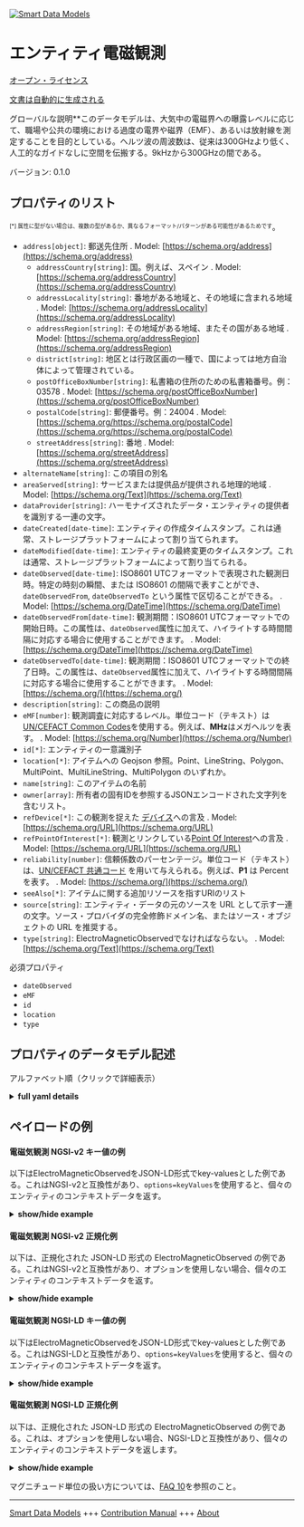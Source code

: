 <!-- 10-Header -->  
[![Smart Data Models](https://smartdatamodels.org/wp-content/uploads/2022/01/SmartDataModels_logo.png "Logo")](https://smartdatamodels.org)  
エンティティ電磁観測  
==========<!-- /10-Header -->  
<!-- 15-License -->  
[オープン・ライセンス](https://github.com/smart-data-models//dataModel.Environment/blob/master/ElectroMagneticObserved/LICENSE.md)  
[文書は自動的に生成される](https://docs.google.com/presentation/d/e/2PACX-1vTs-Ng5dIAwkg91oTTUdt8ua7woBXhPnwavZ0FxgR8BsAI_Ek3C5q97Nd94HS8KhP-r_quD4H0fgyt3/pub?start=false&loop=false&delayms=3000#slide=id.gb715ace035_0_60)  
<!-- /15-License -->  
<!-- 20-Description -->  
グローバルな説明**このデータモデルは、大気中の電磁界への曝露レベルに応じて、職場や公共の環境における過度の電界や磁界（EMF）、あるいは放射線を測定することを目的としている。ヘルツ波の周波数は、従来は300GHzより低く、人工的なガイドなしに空間を伝搬する。9kHzから300GHzの間である。  
バージョン: 0.1.0  
<!-- /20-Description -->  
<!-- 30-PropertiesList -->  

## プロパティのリスト  

<sup><sub>[*] 属性に型がない場合は、複数の型があるか、異なるフォーマット/パターンがある可能性があるためです</sub></sup>。  
- `address[object]`: 郵送先住所  . Model: [https://schema.org/address](https://schema.org/address)	- `addressCountry[string]`: 国。例えば、スペイン  . Model: [https://schema.org/addressCountry](https://schema.org/addressCountry)  
	- `addressLocality[string]`: 番地がある地域と、その地域に含まれる地域  . Model: [https://schema.org/addressLocality](https://schema.org/addressLocality)  
	- `addressRegion[string]`: その地域がある地域、またその国がある地域  . Model: [https://schema.org/addressRegion](https://schema.org/addressRegion)  
	- `district[string]`: 地区とは行政区画の一種で、国によっては地方自治体によって管理されている。    
	- `postOfficeBoxNumber[string]`: 私書箱の住所のための私書箱番号。例：03578  . Model: [https://schema.org/postOfficeBoxNumber](https://schema.org/postOfficeBoxNumber)  
	- `postalCode[string]`: 郵便番号。例：24004  . Model: [https://schema.org/https://schema.org/postalCode](https://schema.org/https://schema.org/postalCode)  
	- `streetAddress[string]`: 番地  . Model: [https://schema.org/streetAddress](https://schema.org/streetAddress)  
- `alternateName[string]`: この項目の別名  - `areaServed[string]`: サービスまたは提供品が提供される地理的地域  . Model: [https://schema.org/Text](https://schema.org/Text)- `dataProvider[string]`: ハーモナイズされたデータ・エンティティの提供者を識別する一連の文字。  - `dateCreated[date-time]`: エンティティの作成タイムスタンプ。これは通常、ストレージプラットフォームによって割り当てられます。  - `dateModified[date-time]`: エンティティの最終変更のタイムスタンプ。これは通常、ストレージプラットフォームによって割り当てられる。  - `dateObserved[date-time]`: ISO8601 UTCフォーマットで表現された観測日時。特定の時刻の瞬間、または ISO8601 の間隔で表すことができ、`dateObservedFrom`, `dateObservedTo` という属性で区切ることができる。  . Model: [https://schema.org/DateTime](https://schema.org/DateTime)- `dateObservedFrom[date-time]`: 観測期間：ISO8601 UTCフォーマットでの開始日時。この属性は、`dateObserved`属性に加えて、ハイライトする時間間隔に対応する場合に使用することができます。  . Model: [https://schema.org/DateTime](https://schema.org/DateTime)- `dateObservedTo[date-time]`: 観測期間：ISO8601 UTCフォーマットでの終了日時。この属性は、`dateObserved`属性に加えて、ハイライトする時間間隔に対応する場合に使用することができます。  . Model: [https://schema.org/](https://schema.org/)- `description[string]`: この商品の説明  - `eMF[number]`: 観測調査に対応するレベル。単位コード（テキスト）は[UN/CEFACT Common Codes](http://wiki.goodrelations-vocabulary.org/Documentation/UN/CEFACT_Common_Codes)を使用する。例えば、**MHz**はメガヘルツを表す。  . Model: [https://schema.org/Number](https://schema.org/Number)- `id[*]`: エンティティの一意識別子  - `location[*]`: アイテムへの Geojson 参照。Point、LineString、Polygon、MultiPoint、MultiLineString、MultiPolygon のいずれか。  - `name[string]`: このアイテムの名前  - `owner[array]`: 所有者の固有IDを参照するJSONエンコードされた文字列を含むリスト。  - `refDevice[*]`: この観測を捉えた [デバイス](https://github.com/smart-data-models/dataModel.Device/blob/master/Device/doc/spec.md)への言及  . Model: [https://schema.org/URL](https://schema.org/URL)- `refPointOfInterest[*]`: 観測とリンクしている[Point Of Interest](https://github.com/smart-data-models/dataModel.PointOfInterest/blob/master/PointOfInterest/doc/spec.md)への言及  . Model: [https://schema.org/URL](https://schema.org/URL)- `reliability[number]`: 信頼係数のパーセンテージ。単位コード（テキスト）は、[UN/CEFACT 共通コード](http://wiki.goodrelations-vocabulary.org/Documentation/UN/CEFACT_Common_Codes) を用いて与えられる。例えば、**P1** は Percent を表す。  . Model: [https://schema.org/](https://schema.org/)- `seeAlso[*]`: アイテムに関する追加リソースを指すURIのリスト  - `source[string]`: エンティティ・データの元のソースを URL として示す一連の文字。ソース・プロバイダの完全修飾ドメイン名、またはソース・オブジェクトの URL を推奨する。  - `type[string]`: ElectroMagneticObservedでなければならない。  . Model: [https://schema.org/Text](https://schema.org/Text)<!-- /30-PropertiesList -->  
<!-- 35-RequiredProperties -->  
必須プロパティ  
- `dateObserved`  - `eMF`  - `id`  - `location`  - `type`  <!-- /35-RequiredProperties -->  
<!-- 40-RequiredProperties -->  
<!-- /40-RequiredProperties -->  
<!-- 50-DataModelHeader -->  
## プロパティのデータモデル記述  
アルファベット順（クリックで詳細表示）  
<!-- /50-DataModelHeader -->  
<!-- 60-ModelYaml -->  
<details><summary><strong>full yaml details</strong></summary>    
```yaml  
ElectroMagneticObserved:    
  description: 'The Data Model is intended to measure excessive electric and magnetic fields (EMFs), or radiation in a work or public environment according to the level of exposure to electromagnetic fields on the air. The frequency of the hertzian waves is conventionally lower than 300 GHz, propagating in space without artificial guide. They are between 9 kHz and 300 GHz.'    
  properties:    
    address:    
      description: The mailing address    
      properties:    
        addressCountry:    
          description: 'The country. For example, Spain'    
          type: string    
          x-ngsi:    
            model: https://schema.org/addressCountry    
            type: Property    
        addressLocality:    
          description: 'The locality in which the street address is, and which is in the region'    
          type: string    
          x-ngsi:    
            model: https://schema.org/addressLocality    
            type: Property    
        addressRegion:    
          description: 'The region in which the locality is, and which is in the country'    
          type: string    
          x-ngsi:    
            model: https://schema.org/addressRegion    
            type: Property    
        district:    
          description: 'A district is a type of administrative division that, in some countries, is managed by the local government'    
          type: string    
          x-ngsi:    
            type: Property    
        postOfficeBoxNumber:    
          description: 'The post office box number for PO box addresses. For example, 03578'    
          type: string    
          x-ngsi:    
            model: https://schema.org/postOfficeBoxNumber    
            type: Property    
        postalCode:    
          description: 'The postal code. For example, 24004'    
          type: string    
          x-ngsi:    
            model: https://schema.org/https://schema.org/postalCode    
            type: Property    
        streetAddress:    
          description: The street address    
          type: string    
          x-ngsi:    
            model: https://schema.org/streetAddress    
            type: Property    
        streetNr:    
          description: Number identifying a specific property on a public street    
          type: string    
          x-ngsi:    
            type: Property    
      type: object    
      x-ngsi:    
        model: https://schema.org/address    
        type: Property    
    alternateName:    
      description: An alternative name for this item    
      type: string    
      x-ngsi:    
        type: Property    
    areaServed:    
      description: The geographic area where a service or offered item is provided    
      type: string    
      x-ngsi:    
        model: https://schema.org/Text    
        type: Property    
    dataProvider:    
      description: A sequence of characters identifying the provider of the harmonised data entity    
      type: string    
      x-ngsi:    
        type: Property    
    dateCreated:    
      description: Entity creation timestamp. This will usually be allocated by the storage platform    
      format: date-time    
      type: string    
      x-ngsi:    
        type: Property    
    dateModified:    
      description: Timestamp of the last modification of the entity. This will usually be allocated by the storage platform    
      format: date-time    
      type: string    
      x-ngsi:    
        type: Property    
    dateObserved:    
      description: 'Date and time of this observation represented by an ISO8601 UTC format. It can be represented by an specific time instant or by an ISO8601 interval to separate attributes `dateObservedFrom`, `dateObservedTo`. '    
      format: date-time    
      type: string    
      x-ngsi:    
        model: https://schema.org/DateTime    
        type: Property    
    dateObservedFrom:    
      description: 'Observation period: Start date and time in an ISO8601 UTC format. The attribute can be used in addition to the `dateObserved` attribute when it corresponds to a time interval to be highlighted. '    
      format: date-time    
      type: string    
      x-ngsi:    
        model: https://schema.org/DateTime    
        type: Property    
    dateObservedTo:    
      description: 'Observation period: End date and time in an ISO8601 UTC format. The attribute can be used in addition to the `dateObserved` attribute when it corresponds to a time interval to be highlighted'    
      format: date-time    
      type: string    
      x-ngsi:    
        model: https://schema.org/    
        type: Property    
    description:    
      description: A description of this item    
      type: string    
      x-ngsi:    
        type: Property    
    eMF:    
      description: 'Level corresponding to the observed survey. The unit code (text) is given using the [UN/CEFACT Common Codes](http://wiki.goodrelations-vocabulary.org/Documentation/UN/CEFACT_Common_Codes). For instance, **MHz** represents Mega Hertz. '    
      minimum: 0    
      type: number    
      x-ngsi:    
        model: https://schema.org/Number    
        type: Property    
    id:    
      anyOf:    
        - description: Identifier format of any NGSI entity    
          maxLength: 256    
          minLength: 1    
          pattern: ^[\w\-\.\{\}\$\+\*\[\]`|~^@!,:\\]+$    
          type: string    
          x-ngsi:    
            type: Property    
        - description: Identifier format of any NGSI entity    
          format: uri    
          type: string    
          x-ngsi:    
            type: Property    
      description: Unique identifier of the entity    
      x-ngsi:    
        type: Property    
    location:    
      description: 'Geojson reference to the item. It can be Point, LineString, Polygon, MultiPoint, MultiLineString or MultiPolygon'    
      oneOf:    
        - description: Geojson reference to the item. Point    
          properties:    
            bbox:    
              items:    
                type: number    
              minItems: 4    
              type: array    
            coordinates:    
              items:    
                type: number    
              minItems: 2    
              type: array    
            type:    
              enum:    
                - Point    
              type: string    
          required:    
            - type    
            - coordinates    
          title: GeoJSON Point    
          type: object    
          x-ngsi:    
            type: GeoProperty    
        - description: Geojson reference to the item. LineString    
          properties:    
            bbox:    
              items:    
                type: number    
              minItems: 4    
              type: array    
            coordinates:    
              items:    
                items:    
                  type: number    
                minItems: 2    
                type: array    
              minItems: 2    
              type: array    
            type:    
              enum:    
                - LineString    
              type: string    
          required:    
            - type    
            - coordinates    
          title: GeoJSON LineString    
          type: object    
          x-ngsi:    
            type: GeoProperty    
        - description: Geojson reference to the item. Polygon    
          properties:    
            bbox:    
              items:    
                type: number    
              minItems: 4    
              type: array    
            coordinates:    
              items:    
                items:    
                  items:    
                    type: number    
                  minItems: 2    
                  type: array    
                minItems: 4    
                type: array    
              type: array    
            type:    
              enum:    
                - Polygon    
              type: string    
          required:    
            - type    
            - coordinates    
          title: GeoJSON Polygon    
          type: object    
          x-ngsi:    
            type: GeoProperty    
        - description: Geojson reference to the item. MultiPoint    
          properties:    
            bbox:    
              items:    
                type: number    
              minItems: 4    
              type: array    
            coordinates:    
              items:    
                items:    
                  type: number    
                minItems: 2    
                type: array    
              type: array    
            type:    
              enum:    
                - MultiPoint    
              type: string    
          required:    
            - type    
            - coordinates    
          title: GeoJSON MultiPoint    
          type: object    
          x-ngsi:    
            type: GeoProperty    
        - description: Geojson reference to the item. MultiLineString    
          properties:    
            bbox:    
              items:    
                type: number    
              minItems: 4    
              type: array    
            coordinates:    
              items:    
                items:    
                  items:    
                    type: number    
                  minItems: 2    
                  type: array    
                minItems: 2    
                type: array    
              type: array    
            type:    
              enum:    
                - MultiLineString    
              type: string    
          required:    
            - type    
            - coordinates    
          title: GeoJSON MultiLineString    
          type: object    
          x-ngsi:    
            type: GeoProperty    
        - description: Geojson reference to the item. MultiLineString    
          properties:    
            bbox:    
              items:    
                type: number    
              minItems: 4    
              type: array    
            coordinates:    
              items:    
                items:    
                  items:    
                    items:    
                      type: number    
                    minItems: 2    
                    type: array    
                  minItems: 4    
                  type: array    
                type: array    
              type: array    
            type:    
              enum:    
                - MultiPolygon    
              type: string    
          required:    
            - type    
            - coordinates    
          title: GeoJSON MultiPolygon    
          type: object    
          x-ngsi:    
            type: GeoProperty    
      x-ngsi:    
        type: GeoProperty    
    name:    
      description: The name of this item    
      type: string    
      x-ngsi:    
        type: Property    
    owner:    
      description: A List containing a JSON encoded sequence of characters referencing the unique Ids of the owner(s)    
      items:    
        anyOf:    
          - description: Identifier format of any NGSI entity    
            maxLength: 256    
            minLength: 1    
            pattern: ^[\w\-\.\{\}\$\+\*\[\]`|~^@!,:\\]+$    
            type: string    
            x-ngsi:    
              type: Property    
          - description: Identifier format of any NGSI entity    
            format: uri    
            type: string    
            x-ngsi:    
              type: Property    
        description: Unique identifier of the entity    
        x-ngsi:    
          type: Property    
      type: array    
      x-ngsi:    
        type: Property    
    refDevice:    
      anyOf:    
        - description: Identifier format of any NGSI entity    
          maxLength: 256    
          minLength: 1    
          pattern: ^[\w\-\.\{\}\$\+\*\[\]`|~^@!,:\\]+$    
          type: string    
          x-ngsi:    
            type: Property    
        - description: Identifier format of any NGSI entity    
          format: uri    
          type: string    
          x-ngsi:    
            type: Property    
      description: 'Reference to a [Device](https://github.com/smart-data-models/dataModel.Device/blob/master/Device/doc/spec.md) which captured this observation'    
      x-ngsi:    
        model: https://schema.org/URL    
        type: Relationship    
    refPointOfInterest:    
      anyOf:    
        - description: Identifier format of any NGSI entity    
          maxLength: 256    
          minLength: 1    
          pattern: ^[\w\-\.\{\}\$\+\*\[\]`|~^@!,:\\]+$    
          type: string    
          x-ngsi:    
            type: Property    
        - description: Identifier format of any NGSI entity    
          format: uri    
          type: string    
          x-ngsi:    
            type: Property    
      description: 'Reference to a [Point Of Interest](https://github.com/smart-data-models/dataModel.PointOfInterest/blob/master/PointOfInterest/doc/spec.md) linked with the observation'    
      x-ngsi:    
        model: https://schema.org/URL    
        type: Relationship    
    reliability:    
      description: 'Percent for confidence Factor. The unit code (text) is given using the [UN/CEFACT Common Codes](http://wiki.goodrelations-vocabulary.org/Documentation/UN/CEFACT_Common_Codes). For instance, **P1** represents Percent. '    
      maximum: 1    
      minimum: 0    
      type: number    
      x-ngsi:    
        model: https://schema.org/    
        type: Property    
    seeAlso:    
      description: list of uri pointing to additional resources about the item    
      oneOf:    
        - items:    
            format: uri    
            type: string    
          minItems: 1    
          type: array    
        - format: uri    
          type: string    
      x-ngsi:    
        type: Property    
    source:    
      description: 'A sequence of characters giving the original source of the entity data as a URL. Recommended to be the fully qualified domain name of the source provider, or the URL to the source object'    
      type: string    
      x-ngsi:    
        type: Property    
    type:    
      description: It has to be ElectroMagneticObserved    
      enum:    
        - ElectroMagneticObserved    
      type: string    
      x-ngsi:    
        model: https://schema.org/Text    
        type: Property    
  required:    
    - id    
    - type    
    - location    
    - dateObserved    
    - eMF    
  type: object    
  x-derived-from: ""    
  x-disclaimer: 'Redistribution and use in source and binary forms, with or without modification, are permitted  provided that the license conditions are met. Copyleft (c) 2022 Contributors to Smart Data Models Program'    
  x-license-url: https://github.com/smart-data-models/dataModel.Environment/blob/master/ElectroMagneticObserved/LICENSE.md    
  x-model-schema: https://smart-data-models.github.io/data-models/Environment/ElectroMagneticObserved/schema.json    
  x-model-tags: ""    
  x-version: 0.1.0    
```  
</details>    
<!-- /60-ModelYaml -->  
<!-- 70-MiddleNotes -->  
<!-- /70-MiddleNotes -->  
<!-- 80-Examples -->  
## ペイロードの例  
#### 電磁気観測 NGSI-v2 キー値の例  
以下はElectroMagneticObservedをJSON-LD形式でkey-valuesとした例である。これはNGSI-v2と互換性があり、`options=keyValues`を使用すると、個々のエンティティのコンテキストデータを返す。  
<details><summary><strong>show/hide example</strong></summary>    
```json  
{  
  "id": "urn:ngsi-ld:ElectroMagneticObserved:ElectroMagneticObserved:MNCA-EM-018",  
  "type": "ElectroMagneticObserved",  
  "name": "MNCA-EM-018",  
  "alternateName": "AirPort  global Observation",  
  "description": "EMF observation",  
  "location": {  
    "type": "Point",  
    "coordinates": [  
      43.664810,  
      7.196545  
    ]  
  },  
  "address": {  
    "addressCountry": "FR",  
    "addressLocality": "Nice",  
    "streetAddress": "Terminal 2 - Parking 7"  
  },  
  "areaServed": "Nice Aeroport",  
  "refDevice": "urn:ngsi-ld:Device:NCE-T2-P7-EM03",  
  "dateObserved": "2020-03-17T08:45:00Z",  
  "eMF": 950.12,  
  "observedAt": "2020-03-17TT08:45:00Z",  
  "measurementType": "Instant",  
  "measurementInterval": 1,  
  "reliability": 0.993  
}  
```  
</details>  
#### 電磁気観測 NGSI-v2 正規化例  
以下は、正規化された JSON-LD 形式の ElectroMagneticObserved の例である。これはNGSI-v2と互換性があり、オプションを使用しない場合、個々のエンティティのコンテキストデータを返す。  
<details><summary><strong>show/hide example</strong></summary>    
```json  
{  
  "id": "urn:ngsi-ld:ElectroMagneticObserved:ElectroMagneticObserved:MNCA-EM-018",  
  "type": "ElectroMagneticObserved",  
  "name": {  
    "type": "Property",  
    "value": "MNCA-EM-018"  
  },  
  "alternateName": {  
    "type": "Property",  
    "value": "AirPort SPA global Observation"  
  },  
  "description": {  
    "type": "Property",  
    "value": "EMF observation"  
  },  
  "location": {  
    "type": "GeoProperty",  
    "value": {  
      "type": "Point",  
      "coordinates": [  
        43.664810,  
        7.196545  
      ]  
    }  
  },  
  "address": {  
    "type": "Property",  
    "value": {  
      "addressCountry": "FR",  
      "addressLocality": "Nice",  
      "streetAddress": "Terminal 2 - Parking 7"  
    }  
  },  
  "areaServed": {  
    "type": "Property",  
    "value": "Nice Aeroport"  
  },  
  "refDevice": {  
    "type": "Relationship",  
    "object": "urn:ngsi-ld:Device:NCE-T2-P7-EM03"  
  },  
  "dateObserved": {  
    "type": "DateTime",  
    "value": "2020-03-17T08:45:00Z"  
  },  
  "eMF": {  
    "type": "Property",  
    "value": 950.12,  
    "observedAt": "2020-03-17TT08:45:00Z",  
    "measurementType": {  
      "type": "Property",  
      "value": "Instant"  
    },  
    "measurementInterval": {  
      "type": "Property",  
      "value": 1  
    }  
  },  
  "reliability": {  
    "type": "Property",  
    "value": 0.993  
  }  
}  
```  
</details>  
#### 電磁気観測 NGSI-LD キー値の例  
以下はElectroMagneticObservedをJSON-LD形式でkey-valuesとした例である。これはNGSI-LDと互換性があり、`options=keyValues`を使用すると、個々のエンティティのコンテキストデータを返す。  
<details><summary><strong>show/hide example</strong></summary>    
```json  
{  
    "id": "urn:ngsi-ld:ElectroMagneticObserved:ElectroMagneticObserved:MNCA-EM-018",  
    "type": "ElectroMagneticObserved",  
    "address": {  
        "addressCountry": "FR",  
        "addressLocality": "Nice",  
        "streetAddress": "Terminal 2 - Parking 7"  
    },  
    "alternateName": "AirPort global Observation",  
    "areaServed": "Nice Aeroport",  
    "dateObserved": "2020-03-17T08:45:00Z",  
    "description": "EMF observation",  
    "eMF": 950.12,  
    "location": {  
        "type": "Point",  
        "coordinates": [  
            43.66481,  
            7.196545  
        ]  
    },  
    "measurementInterval": 1,  
    "measurementType": "Instant",  
    "name": "MNCA-EM-018",  
    "observedAt": "2020-03-17TT08:45:00Z",  
    "refDevice": "urn:ngsi-ld:Device:NCE-T2-P7-EM03",  
    "reliability": 0.993,  
    "@context": [  
        "https://uri.etsi.org/ngsi-ld/v1/ngsi-ld-core-context.jsonld",  
        "https://raw.githubusercontent.com/smart-data-models/dataModel.Environment/master/context.jsonld"  
    ]  
}  
```  
</details>  
#### 電磁気観測 NGSI-LD 正規化例  
以下は、正規化された JSON-LD 形式の ElectroMagneticObserved の例である。これは、オプションを使用しない場合、NGSI-LDと互換性があり、個々のエンティティのコンテキストデータを返します。  
<details><summary><strong>show/hide example</strong></summary>    
```json  
{  
  "id": "urn:ngsi-ld:ElectroMagneticObserved:ElectroMagneticObserved:MNCA-EM-018",  
  "type": "ElectroMagneticObserved",  
  "address": {  
    "type": "Property",  
    "value": {  
      "addressCountry": "FR",  
      "addressLocality": "Nice",  
      "streetAddress": "Terminal 2 - Parking 7"  
    }  
  },  
  "alternateName": {  
    "type": "Property",  
    "value": "AirPort \u0096 global Observation"  
  },  
  "areaServed": {  
    "type": "Property",  
    "value": "Nice Aeroport"  
  },  
  "dateObserved": {  
    "type": "Property",  
    "value": {  
      "@type": "DateTime",  
      "@value": "2020-03-17T08:45:00Z"  
    }  
  },  
  "description": {  
    "type": "Property",  
    "value": "EMF observation"  
  },  
  "eMF": {  
    "type": "Property",  
    "value": 950.12,  
    "observedAt": "2020-03-17T08:45:00Z",  
    "measurementType": {  
      "type": "Property",  
      "value": "Instant"  
    },  
    "measurementInterval": {  
      "type": "Property",  
      "value": 1  
    }  
  },  
  "location": {  
    "type": "GeoProperty",  
    "value": {  
      "type": "Point",  
      "coordinates": [  
        43.66481,  
        7.196545  
      ]  
    }  
  },  
  "name": {  
    "type": "Property",  
    "value": "MNCA-EM-018"  
  },  
  "refDevice": {  
    "type": "Relationship",  
    "object": "urn:ngsi-ld:Device:NCE-T2-P7-EM03"  
  },  
  "reliability": {  
    "type": "Property",  
    "value": 0.993  
  },  
  "@context": [  
    "https://raw.githubusercontent.com/smart-data-models/dataModel.Environment/master/context.jsonld"  
  ]  
}  
```  
</details><!-- /80-Examples -->  
<!-- 90-FooterNotes -->  
<!-- /90-FooterNotes -->  
<!-- 95-Units -->  
マグニチュード単位の扱い方については、[FAQ 10](https://smartdatamodels.org/index.php/faqs/)を参照のこと。  
<!-- /95-Units -->  
<!-- 97-LastFooter -->  
---  
[Smart Data Models](https://smartdatamodels.org) +++ [Contribution Manual](https://bit.ly/contribution_manual) +++ [About](https://bit.ly/Introduction_SDM)<!-- /97-LastFooter -->  
